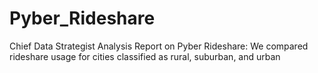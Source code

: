 # Pyber_Rideshare
Chief Data Strategist Analysis Report on Pyber Rideshare: We compared rideshare usage for cities classified as rural, suburban, and urban
